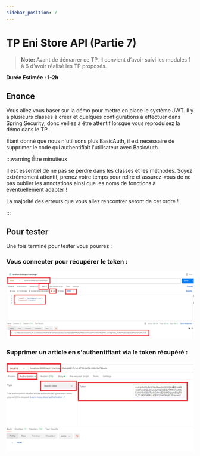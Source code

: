 ```yaml
---
sidebar_position: 7
---
```


# TP Eni Store API (Partie 7)

> **Note:** Avant de démarrer ce TP, il convient d’avoir suivi les modules 1 à 6 d’avoir réalisé les TP proposés.

**Durée Estimée : 1-2h**

## Enonce

Vous allez vous baser sur la démo pour mettre en place le système JWT. Il y a plusieurs classes à créer et quelques configurations à effectuer dans Spring Security, donc veillez à être attentif lorsque vous reproduisez la démo dans le TP.

Étant donné que nous n'utilisons plus BasicAuth, il est nécessaire de supprimer le code qui authentifiait l'utilisateur avec BasicAuth.

:::warning Être minutieux

Il est essentiel de ne pas se perdre dans les classes et les méthodes. Soyez extrêmement attentif, prenez votre temps pour relire et assurez-vous de ne pas oublier les annotations ainsi que les noms de fonctions à éventuellement adapter !

La majorité des erreurs que vous allez rencontrer seront de cet ordre !

:::

## Pour tester

Une fois terminé pour tester vous pourrez :

### Vous connecter pour récupérer le token :

![Diagram](img/tp_07_get_token.png)

### Supprimer un article en s'authentifiant via le token récupéré :

![Diagram](img/tp_07_delete_use_token.png)